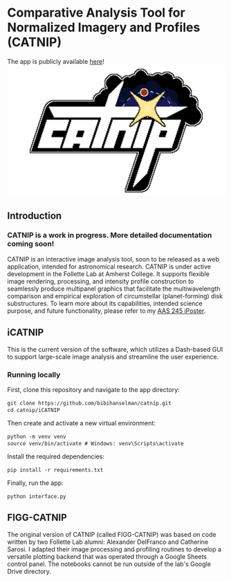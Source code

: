 # Comparative Analysis Tool for Normalized Imagery and Profiles (CATNIP)
The app is publicly available [here](https://catnip-interactive-947e7ff2d429.herokuapp.com/)!
![CATNIP logo.](iCATNIP/assets/newcatniplogo.png)

## Introduction
### CATNIP is a work in progress. More detailed documentation coming soon!
CATNIP is an interactive image analysis tool, soon to be released as a web application, intended for astronomical research. CATNIP is under active development in the Follette Lab at Amherst College. 
It supports flexible image rendering, processing, and intensity profile construction to seamlessly produce multipanel graphics that facilitate the multiwavelength comparison and empirical exploration of circumstellar (planet-forming) disk substructures.
To learn more about its capabilities, intended science purpose, and future functionality, please refer to my [AAS 245 iPoster](https://aas245-aas.ipostersessions.com/Default.aspx?s=3F-44-24-84-D2-F5-E5-2B-D7-22-BD-BF-42-BC-FD-D2).

## iCATNIP
This is the current version of the software, which utilizes a Dash-based GUI to support large-scale image analysis and streamline the user experience.

### Running locally

First, clone this repository and navigate to the app directory:
```
git clone https://github.com/bibihanselman/catnip.git
cd catnip/iCATNIP
```

Then create and activate a new virtual environment:
```
python -m venv venv
source venv/bin/activate # Windows: venv\Scripts\activate
```

Install the required dependencies:
```
pip install -r requirements.txt
```

Finally, run the app:
```
python interface.py
```

## FIGG-CATNIP
The original version of CATNIP (called FIGG-CATNIP) was based on code written by two Follette Lab alumni: Alexander DelFranco and Catherine Sarosi.
I adapted their image processing and profiling routines to develop a versatile plotting backend that was operated through a Google Sheets control panel.
The notebooks cannot be run outside of the lab's Google Drive directory.
